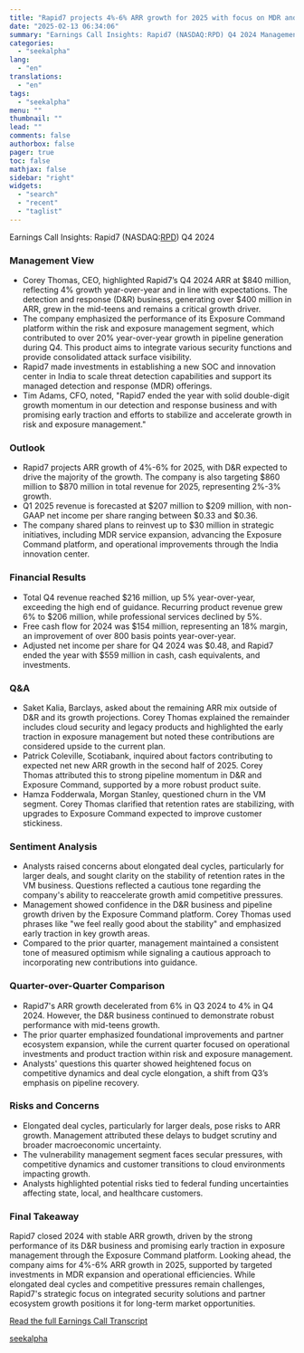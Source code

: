 ```yaml
---
title: "Rapid7 projects 4%-6% ARR growth for 2025 with focus on MDR and exposure management"
date: "2025-02-13 06:34:06"
summary: "Earnings Call Insights: Rapid7 (NASDAQ:RPD) Q4 2024 Management View Corey Thomas, CEO, highlighted Rapid7’s Q4 2024 ARR at $840 million, reflecting 4% growth year-over-year and in line with expectations. The detection and response (D&amp;R) business, generating over $400 million in ARR, grew in the mid-teens and remains a critical growth..."
categories:
  - "seekalpha"
lang:
  - "en"
translations:
  - "en"
tags:
  - "seekalpha"
menu: ""
thumbnail: ""
lead: ""
comments: false
authorbox: false
pager: true
toc: false
mathjax: false
sidebar: "right"
widgets:
  - "search"
  - "recent"
  - "taglist"
---
```


Earnings Call Insights: Rapid7 (NASDAQ:[RPD](https://seekingalpha.com/symbol/RPD "Rapid7, Inc.")) Q4 2024

### Management View

* Corey Thomas, CEO, highlighted Rapid7’s Q4 2024 ARR at $840 million, reflecting 4% growth year-over-year and in line with expectations. The detection and response (D&R) business, generating over $400 million in ARR, grew in the mid-teens and remains a critical growth driver.
* The company emphasized the performance of its Exposure Command platform within the risk and exposure management segment, which contributed to over 20% year-over-year growth in pipeline generation during Q4. This product aims to integrate various security functions and provide consolidated attack surface visibility.
* Rapid7 made investments in establishing a new SOC and innovation center in India to scale threat detection capabilities and support its managed detection and response (MDR) offerings.
* Tim Adams, CFO, noted, "Rapid7 ended the year with solid double-digit growth momentum in our detection and response business and with promising early traction and efforts to stabilize and accelerate growth in risk and exposure management."

### Outlook

* Rapid7 projects ARR growth of 4%-6% for 2025, with D&R expected to drive the majority of the growth. The company is also targeting $860 million to $870 million in total revenue for 2025, representing 2%-3% growth.
* Q1 2025 revenue is forecasted at $207 million to $209 million, with non-GAAP net income per share ranging between $0.33 and $0.36.
* The company shared plans to reinvest up to $30 million in strategic initiatives, including MDR service expansion, advancing the Exposure Command platform, and operational improvements through the India innovation center.

### Financial Results

* Total Q4 revenue reached $216 million, up 5% year-over-year, exceeding the high end of guidance. Recurring product revenue grew 6% to $206 million, while professional services declined by 5%.
* Free cash flow for 2024 was $154 million, representing an 18% margin, an improvement of over 800 basis points year-over-year.
* Adjusted net income per share for Q4 2024 was $0.48, and Rapid7 ended the year with $559 million in cash, cash equivalents, and investments.

### Q&A

* Saket Kalia, Barclays, asked about the remaining ARR mix outside of D&R and its growth projections. Corey Thomas explained the remainder includes cloud security and legacy products and highlighted the early traction in exposure management but noted these contributions are considered upside to the current plan.
* Patrick Coleville, Scotiabank, inquired about factors contributing to expected net new ARR growth in the second half of 2025. Corey Thomas attributed this to strong pipeline momentum in D&R and Exposure Command, supported by a more robust product suite.
* Hamza Fodderwala, Morgan Stanley, questioned churn in the VM segment. Corey Thomas clarified that retention rates are stabilizing, with upgrades to Exposure Command expected to improve customer stickiness.

### Sentiment Analysis

* Analysts raised concerns about elongated deal cycles, particularly for larger deals, and sought clarity on the stability of retention rates in the VM business. Questions reflected a cautious tone regarding the company's ability to reaccelerate growth amid competitive pressures.
* Management showed confidence in the D&R business and pipeline growth driven by the Exposure Command platform. Corey Thomas used phrases like "we feel really good about the stability" and emphasized early traction in key growth areas.
* Compared to the prior quarter, management maintained a consistent tone of measured optimism while signaling a cautious approach to incorporating new contributions into guidance.

### Quarter-over-Quarter Comparison

* Rapid7's ARR growth decelerated from 6% in Q3 2024 to 4% in Q4 2024. However, the D&R business continued to demonstrate robust performance with mid-teens growth.
* The prior quarter emphasized foundational improvements and partner ecosystem expansion, while the current quarter focused on operational investments and product traction within risk and exposure management.
* Analysts' questions this quarter showed heightened focus on competitive dynamics and deal cycle elongation, a shift from Q3’s emphasis on pipeline recovery.

### Risks and Concerns

* Elongated deal cycles, particularly for larger deals, pose risks to ARR growth. Management attributed these delays to budget scrutiny and broader macroeconomic uncertainty.
* The vulnerability management segment faces secular pressures, with competitive dynamics and customer transitions to cloud environments impacting growth.
* Analysts highlighted potential risks tied to federal funding uncertainties affecting state, local, and healthcare customers.

### Final Takeaway

Rapid7 closed 2024 with stable ARR growth, driven by the strong performance of its D&R business and promising early traction in exposure management through the Exposure Command platform. Looking ahead, the company aims for 4%-6% ARR growth in 2025, supported by targeted investments in MDR expansion and operational efficiencies. While elongated deal cycles and competitive pressures remain challenges, Rapid7's strategic focus on integrated security solutions and partner ecosystem growth positions it for long-term market opportunities.

[Read the full Earnings Call Transcript](https://seekingalpha.com/symbol/RPD/earnings/transcripts)

[seekalpha](https://seekingalpha.com/news/4407411-rapid7-projects-4-percentminus-6-percent-arr-growth-for-2025-with-focus-on-mdr-and-exposure)
